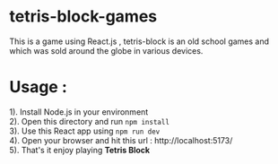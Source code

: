 # tetris-block-games
This is a game using React.js , tetris-block is an old school games and which was sold around the globe in various devices.
# Usage :
1). Install Node.js in your environment\
2). Open this directory and run `npm install`\
3). Use this React app using `npm run dev`\
4). Open your browser and hit this url : http://localhost:5173/ \
5). That's it enjoy playing **Tetris Block** 
